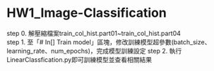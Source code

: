 # HW1_Image-Classification
  step 0. 解壓縮檔案train_col_hist.part01~train_col_hist.part04 \
  step 1. 至「# In[] Train model」區塊，修改訓練模型超參數(batch_size、learning_rate、num_epochs)，完成模型訓練設定
  step 2. 執行LinearClassfication.py即可訓練模型並查看相關結果
  
